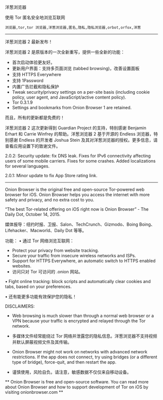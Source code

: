 洋葱浏览器

使用 Tor 匿名安全地浏览互联网

`浏览器,tor,tor 浏览器,洋葱浏览器,匿名,隐私,隐私浏览器,orbot,orfox,洋葱`

---

洋葱浏览器 2 最新发布！

洋葱浏览器 2 是原版本的一次全新重写，提供一些全新的功能：

* 首次启动体验更友好。
* 更新用户界面：支持多页面浏览 (tabbed browsing)，改善设置面板
* 支持 HTTPS Everywhere
* 支持 1Password
* 内置广告拦截和隐私保护
* Tweak security/privacy settings on a per-site basis (including cookie policy, user agent, and JavaScript/active content policy).
* Tor 0.3.1.9
* Settings and bookmarks from Onion Browser 1 are retained.

而且，所有的更新都是免费的！

洋葱浏览器 2 这次更新得到 Guardian Project 的支持，特别感谢 Benjamin Erhart 和 Carrie Winfrey 的帮助。洋葱浏览器 2 基于开源的 Endless 浏览器，特别感谢 Endless 的开发者 Joshua Stein 及其对洋葱浏览器的授权。更多信息，请查看应用设置下的致谢文件。

2.0.2: Security update: fix DNS leak. Fixes for IPv6 connectivity affecting users of some mobile carriers. Fixes for some crashes. Added localizations for several languages.

2.0.1: Minor update to fix App Store rating link.

---

Onion Browser is the original free and open-source Tor-powered web browser for iOS. Onion Browser helps you access the internet with more safety and privacy, and no extra cost to you.

“The best Tor-related offering on iOS right now is Onion Browser” - The Daily Dot, October 14, 2015.

媒体报导：纽约时报、卫报、Salon、TechCrunch、Gizmodo、Boing Boing、Lifehacker、Macworld、Daily Dot 等等。

功能：
• 通过 Tor 网络浏览互联网：
- Protect your privacy from website tracking.
- Secure your traffic from insecure wireless networks and ISPs.
- Support for HTTPS Everywhere, an automatic switch to HTTPS enabled websites.
- 访问只对 Tor 可访问的 .onion 网站。

• Fight online tracking: block scripts and automatically clear cookies and tabs, based on your preferences.

• 还有能更多功能有效保护您的隐私！

DISCLAIMERS:
- Web browsing is much slower than through a normal web browser or a VPN because your traffic is encrypted and relayed through the Tor network.

- 多媒体文件经常能绕过 Tor 网络并泄露您的隐私信息。洋葱浏览器不支持视频并默认屏蔽视频文件及其传输。

- Onion Browser might not work on networks with advanced network restrictions. If the app does not connect, try using bridges (or a different type of bridge), force-quit, and then restart the app.

- 谨慎使用，风险自负。请注意，敏感数据不仅仅来自移动设备。

** Onion Browser is free and open-source software. You can read more about Onion Browser and how to support development of Tor on iOS by visiting onionbrowser.com **

